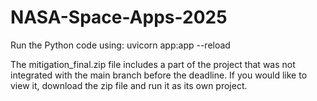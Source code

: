 # NASA-Space-Apps-2025

Run the Python code using: uvicorn app:app --reload

The mitigation_final.zip file includes a part of the project that was not integrated with the main branch before the deadline. If you would like to view it, download the zip file and run it as its own project.
